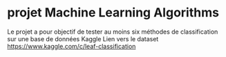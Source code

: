 # projet Machine Learning Algorithms
 Le projet a pour objectif de tester au moins six méthodes de classification sur une base de données Kaggle
Lien vers le dataset https://www.kaggle.com/c/leaf-classification
